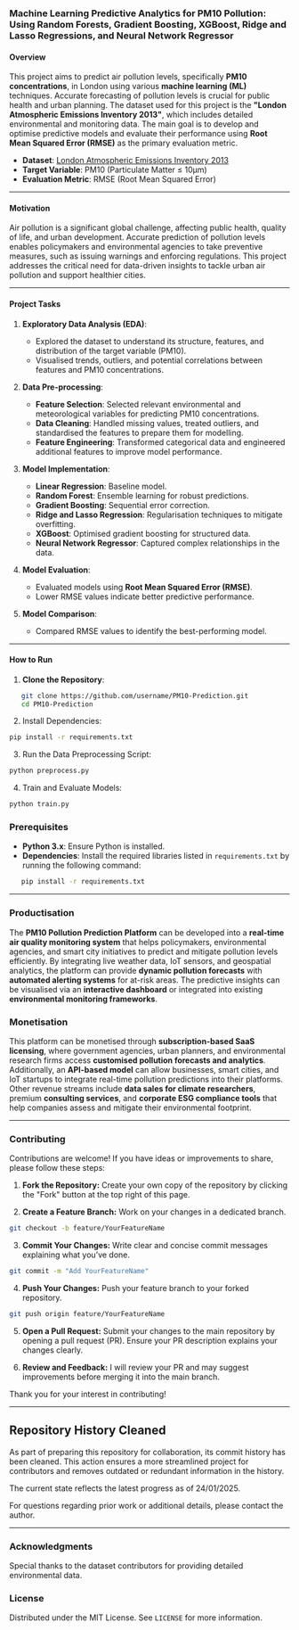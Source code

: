 ### Machine Learning Predictive Analytics for PM10 Pollution: Using Random Forests, Gradient Boosting, XGBoost, Ridge and Lasso Regressions, and Neural Network Regressor

#### **Overview**
This project aims to predict air pollution levels, specifically **PM10 concentrations**, in London using various **machine learning (ML)** techniques. Accurate forecasting of pollution levels is crucial for public health and urban planning. The dataset used for this project is the **"London Atmospheric Emissions Inventory 2013"**, which includes detailed environmental and monitoring data. The main goal is to develop and optimise predictive models and evaluate their performance using **Root Mean Squared Error (RMSE)** as the primary evaluation metric. 

- **Dataset**: [London Atmospheric Emissions Inventory 2013](https://data.london.gov.uk/dataset/london-atmospheric-emissions-inventory-2013)
- **Target Variable**: PM10 (Particulate Matter ≤ 10µm)
- **Evaluation Metric**: RMSE (Root Mean Squared Error)

---

#### **Motivation**
Air pollution is a significant global challenge, affecting public health, quality of life, and urban development. Accurate prediction of pollution levels enables policymakers and environmental agencies to take preventive measures, such as issuing warnings and enforcing regulations. This project addresses the critical need for data-driven insights to tackle urban air pollution and support healthier cities.

---

#### **Project Tasks**

1. **Exploratory Data Analysis (EDA)**:
   - Explored the dataset to understand its structure, features, and distribution of the target variable (PM10).
   - Visualised trends, outliers, and potential correlations between features and PM10 concentrations.

2. **Data Pre-processing**:
   - **Feature Selection**: Selected relevant environmental and meteorological variables for predicting PM10 concentrations.
   - **Data Cleaning**: Handled missing values, treated outliers, and standardised the features to prepare them for modelling.
   - **Feature Engineering**: Transformed categorical data and engineered additional features to improve model performance.

3. **Model Implementation**:
   - **Linear Regression**: Baseline model.
   - **Random Forest**: Ensemble learning for robust predictions.
   - **Gradient Boosting**: Sequential error correction.
   - **Ridge and Lasso Regression**: Regularisation techniques to mitigate overfitting.
   - **XGBoost**: Optimised gradient boosting for structured data.
   - **Neural Network Regressor**: Captured complex relationships in the data.

4. **Model Evaluation**:
   - Evaluated models using **Root Mean Squared Error (RMSE)**.
   - Lower RMSE values indicate better predictive performance.

5. **Model Comparison**:
   - Compared RMSE values to identify the best-performing model.
---

#### **How to Run**

1. **Clone the Repository**:
```bash
   git clone https://github.com/username/PM10-Prediction.git
   cd PM10-Prediction
```
2. Install Dependencies:

```bash
pip install -r requirements.txt
```
3. Run the Data Preprocessing Script:
```bash
python preprocess.py
```

4. Train and Evaluate Models:
```bash
python train.py
```
### Prerequisites
- **Python 3.x**: Ensure Python is installed. 
- **Dependencies**: Install the required libraries listed in `requirements.txt` by running the following command:
```bash
   pip install -r requirements.txt
``` 
---
### **Productisation**
The **PM10 Pollution Prediction Platform** can be developed into a **real-time air quality monitoring system** that helps policymakers, environmental agencies, and smart city initiatives to predict and mitigate pollution levels efficiently. By integrating live weather data, IoT sensors, and geospatial analytics, the platform can provide **dynamic pollution forecasts** with **automated alerting systems** for at-risk areas. The predictive insights can be visualised via an **interactive dashboard** or integrated into existing **environmental monitoring frameworks**.

### **Monetisation**
This platform can be monetised through **subscription-based SaaS licensing**, where government agencies, urban planners, and environmental research firms access **customised pollution forecasts and analytics**. Additionally, an **API-based model** can allow businesses, smart cities, and IoT startups to integrate real-time pollution predictions into their platforms. Other revenue streams include **data sales for climate researchers**, premium **consulting services**, and **corporate ESG compliance tools** that help companies assess and mitigate their environmental footprint.

---

### Contributing
Contributions are welcome! If you have ideas or improvements to share, please follow these steps:

1. **Fork the Repository:**
Create your own copy of the repository by clicking the "Fork" button at the top right of this page.

2. **Create a Feature Branch:**
Work on your changes in a dedicated branch.

```bash
git checkout -b feature/YourFeatureName
```
3. **Commit Your Changes:**
Write clear and concise commit messages explaining what you’ve done.

```bash
git commit -m "Add YourFeatureName"
```
4. **Push Your Changes:**
Push your feature branch to your forked repository.
```bash
git push origin feature/YourFeatureName
```
5. **Open a Pull Request:**
Submit your changes to the main repository by opening a pull request (PR). Ensure your PR description explains your changes clearly.

6. **Review and Feedback:**
I will review your PR and may suggest improvements before merging it into the main branch.

Thank you for your interest in contributing!

---
## Repository History Cleaned

As part of preparing this repository for collaboration, its commit history has been cleaned. This action ensures a more streamlined project for contributors and removes outdated or redundant information in the history. 

The current state reflects the latest progress as of 24/01/2025.

For questions regarding prior work or additional details, please contact the author.

---

### Acknowledgments
Special thanks to the dataset contributors for providing detailed environmental data.

### License

Distributed under the MIT License. See `LICENSE` for more information.

